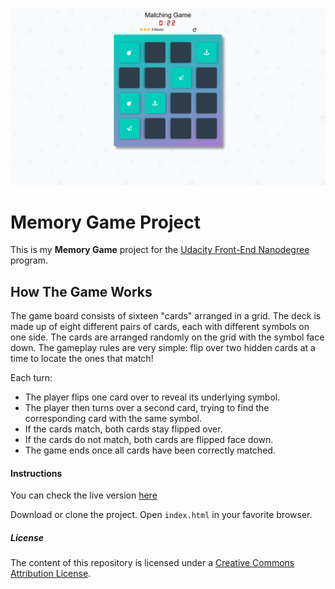<p align="center">
  <img src="example.png" alt="Memory Game Project Photo Example" />
</p>

# Memory Game Project
This is my **Memory Game** project for the [Udacity Front-End Nanodegree](https://eu.udacity.com/course/front-end-web-developer-nanodegree--nd001) program.

## How The Game Works
The game board consists of sixteen "cards" arranged in a grid. The deck is made up of eight different pairs of cards, each with different symbols on one side. The cards are arranged randomly on the grid with the symbol face down. The gameplay rules are very simple: flip over two hidden cards at a time to locate the ones that match!

Each turn:

- The player flips one card over to reveal its underlying symbol.
- The player then turns over a second card, trying to find the corresponding card with the same symbol.
- If the cards match, both cards stay flipped over.
- If the cards do not match, both cards are flipped face down.
- The game ends once all cards have been correctly matched.

#### Instructions
You can check the live version [here](https://fullyslick.github.io/Memory-Game/)

Download or clone the project. Open `index.html` in your favorite browser.

##### License
The content of this repository is licensed under a [Creative Commons Attribution License](https://choosealicense.com/licenses/mit/).
